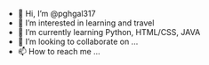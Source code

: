 - 👋 Hi, I’m @pghgal317
- 👀 I’m interested in learning and travel
- 🌱 I’m currently learning Python, HTML/CSS, JAVA
- 💞️ I’m looking to collaborate on ...
- 📫 How to reach me ...

<!---
pghgal317/pghgal317 is a ✨ special ✨ repository because its `README.md` (this file) appears on your GitHub profile.
You can click the Preview link to take a look at your changes.
--->

